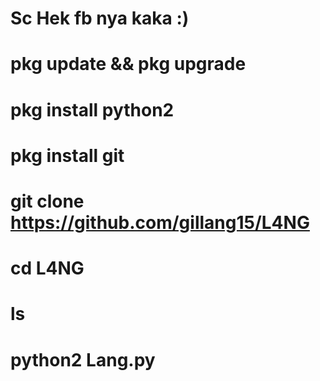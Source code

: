 # Sc Hek fb nya kaka :)

# pkg update && pkg upgrade
# pkg install python2
# pkg install git
# git clone https://github.com/gillang15/L4NG
# cd L4NG 
# ls
# python2 Lang.py
